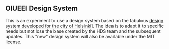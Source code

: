 ## OIUEEI Design System

This is an experiment to use a design system based on the fabulous [design system developed for the city of Helsinki](https://github.com/City-of-Helsinki/helsinki-design-system/)]. The idea is to adapt it to specific needs but not lose the base created by the HDS team and the subsequent updates. This "new" design system will also be available under the MIT license.
